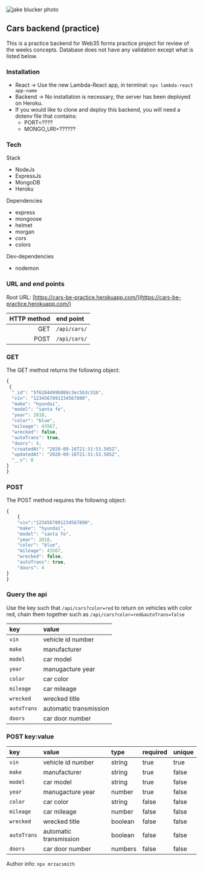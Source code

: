 <img src="https://res.cloudinary.com/devsec/image/upload/v1600296145/jake-blucker-tMzCrBkM99Y-unsplash_t4fxdy.jpg" alt="jake blucker photo" >

## Cars backend (practice)

This is a practice backend for Web35 forms practice project for review of the weeks concepts. Database does not have any validation except what is listed below.

### Installation

- React -> Use the new Lambda-React app, in terminal: `npx lambda-react app-name`
- Backend -> No installation is necessary, the server has been deployed on Heroku.
- If you would like to clone and deploy this backend, you will need a dotenv file that contains:
  - PORT=????
  - MONGO_URI=??????

### Tech

Stack

- NodeJs
- ExpressJs
- MongoDB
- Heroku

Dependencies

- express
- mongoose
- helmet
- morgan
- cors
- colors

Dev-dependencies

- nodemon

### URL and end points

Root URL: [https://cars-be-practice.herokuapp.com/](https://cars-be-practice.herokuapp.com/)

| HTTP method | end point       |
| ----------: | :-------------- |
|         GET | `/api/cars/`    |
|        POST | `/api/cars/` |

### GET

The GET method returns the following object:

```js
{
 {
  "_id": "5f6284499b888c3ec5b3c31b",
  "vin": "1234567891234567890",
  "make": "hyundai",
  "model": "santa fe",
  "year": 2018,
  "color": "blue",
  "mileage": 43567,
  "wrecked": false,
  "autoTrans": true,
  "doors": 4,
  "createdAt": "2020-09-16T21:31:53.565Z",
  "updatedAt": "2020-09-16T21:31:53.565Z",
  "__v": 0
}
}

```

### POST

The POST method requires the following object:

```js
{
	{
	"vin":"1234567891234567890",
	"make": "hyundai",
	"model": "santa fe",
	"year": 2018,
	"color": "blue",
	"mileage": 43567,
	"wrecked": false,
	"autoTrans": true,
	"doors": 4
}
}
```

### Query the api

Use the key such that `/api/cars?color=red` to return on vehicles with color red, chain them together such as `/api/cars?color=red&autoTrans=false`

| key         | value                  |
| :---------- | :--------------------- |
| `vin`       | vehicle id number      |
| `make`      | manufacturer           |
| `model`     | car model              |
| `year `     | manugacture year       |
| `color`     | car color              |
| `mileage`   | car mileage            |
| `wrecked`   | wrecked title          |
| `autoTrans` | automatic transmission |
| `doors`     | car door number        |

### POST key:value

| key         | value                  | type    | required | unique |
| :---------- | :--------------------- | :------ | :------- | :----- |
| `vin`       | vehicle id number      | string  | true     | true   |
| `make`      | manufacturer           | string  | true     | false  |
| `model`     | car model              | string  | true     | false  |
| `year `     | manugacture year       | number  | true     | false  |
| `color`     | car color              | string  | false    | false  |
| `mileage`   | car mileage            | number  | false    | false  |
| `wrecked`   | wrecked title          | boolean | false    | false  |
| `autoTrans` | automatic transmission | boolean | false    | false  |
| `doors`     | car door number        | numbers | false    | false  |

Author info: `npx mrzacsmith`
